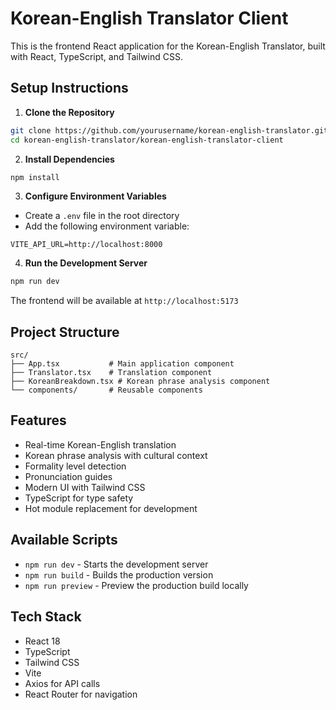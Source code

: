 # Korean-English Translator Client

This is the frontend React application for the Korean-English Translator, built with React, TypeScript, and Tailwind CSS.

## Setup Instructions

1. **Clone the Repository**
```bash
git clone https://github.com/yourusername/korean-english-translator.git
cd korean-english-translator/korean-english-translator-client
```

2. **Install Dependencies**
```bash
npm install
```

3. **Configure Environment Variables**
- Create a `.env` file in the root directory
- Add the following environment variable:
```
VITE_API_URL=http://localhost:8000
```

4. **Run the Development Server**
```bash
npm run dev
```

The frontend will be available at `http://localhost:5173`

## Project Structure

```
src/
├── App.tsx           # Main application component
├── Translator.tsx    # Translation component
├── KoreanBreakdown.tsx # Korean phrase analysis component
└── components/       # Reusable components
```

## Features

- Real-time Korean-English translation
- Korean phrase analysis with cultural context
- Formality level detection
- Pronunciation guides
- Modern UI with Tailwind CSS
- TypeScript for type safety
- Hot module replacement for development

## Available Scripts

- `npm run dev` - Starts the development server
- `npm run build` - Builds the production version
- `npm run preview` - Preview the production build locally

## Tech Stack

- React 18
- TypeScript
- Tailwind CSS
- Vite
- Axios for API calls
- React Router for navigation
